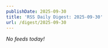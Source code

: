 ```yaml
---
publishDate: 2025-09-30
title: 'RSS Daily Digest: 2025-09-30'
url: /digest/2025-09-30
---
```


_No feeds today!_
